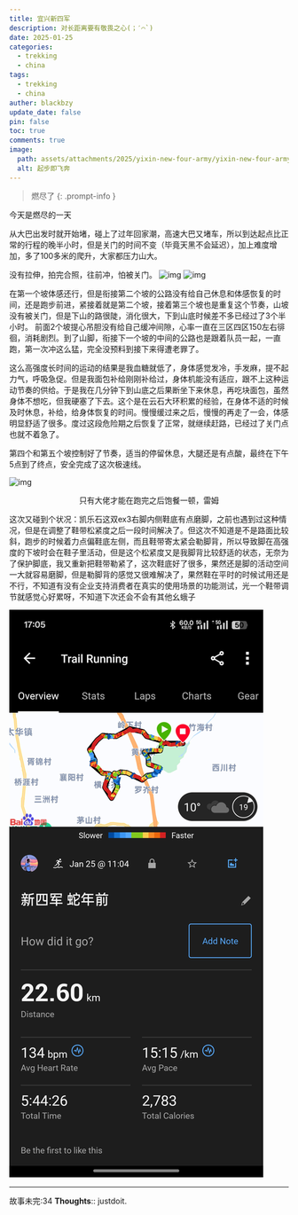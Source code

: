 ```yaml
---
title: 宜兴新四军
description: 对长距离要有敬畏之心(；′⌒`)
date: 2025-01-25
categories:
  - trekking
  - china
tags:
  - trekking
  - china
auther: blackbzy
update_date: false
pin: false
toc: true
comments: true
image:
  path: assets/attachments/2025/yixin-new-four-army/yixin-new-four-army01.jpg
  alt: 起步即飞奔
---
```


> 燃尽了
{: .prompt-info }

今天是燃尽的一天

从大巴出发时就开始堵，碰上了过年回家潮，高速大巴又堵车，所以到达起点比正常的行程的晚半小时，但是关门的时间不变（毕竟天黑不会延迟），加上难度增加，多了100多米的爬升，大家都压力山大。

没有拉伸，拍完合照，往前冲，怕被关门。
![img](assets/attachments/2025/yixin-new-four-army/yixin-new-four-army05.jpg)
![img](assets/attachments/2025/yixin-new-four-army/yixin-new-four-army02.jpg)

在第一个坡体感还行，但是衔接第二个坡的公路没有给自己休息和体感恢复的时间，还是跑步前进，紧接着就是第二个坡，接着第三个坡也是重复这个节奏，山坡没有被关门，但是下山的路很陡，消化很大，下到山底时候差不多已经过了3个半小时。
前面2个坡提心吊胆没有给自己缓冲间隙，心率一直在三区四区150左右徘徊，消耗剧烈。到了山脚，衔接下一个坡的中间的公路也是跟着队员一起，一直跑，第一次冲这么猛，完全没预料到接下来得遭老罪了。

这么高强度长时间的运动的结果是我血糖就低了，身体感觉发冷，手发麻，提不起力气，呼吸急促。但是我面包补给刚刚补给过，身体机能没有适应，跟不上这种运动节奏的供给。于是我在几分钟下到山底之后果断坐下来休息，再吃块面包，虽然身体不想吃，但我硬塞了下去。这个是在云石大环积累的经验，在身体不适的时候及时休息，补给，给身体恢复的时间。慢慢缓过来之后，慢慢的再走了一会，体感明显舒适了很多。度过这段危险期之后恢复了正常，就继续赶路，已经过了关门点也就不着急了。

第四个和第五个坡控制好了节奏，适当的停留休息，大腿还是有点酸，最终在下午5点到了终点，安全完成了这次极速线。

![img](assets/attachments/2025/yixin-new-four-army/yixin-new-four-army04.jpg)
<p align="center">只有大佬才能在跑完之后饱餐一顿，雷姆</p>

这次又碰到个状况：凯乐石这双ex3右脚内侧鞋底有点磨脚，之前也遇到过这种情况，但是在调整了鞋带松紧度之后一段时间解决了。但这次不知道是不是路面比较斜，跑步的时候着力点偏鞋底左侧，而且鞋带寄太紧会勒脚背，所以导致脚在高强度的下坡时会在鞋子里活动，但是这个松紧度又是我脚背比较舒适的状态，无奈为了保护脚底，我又重新把鞋带勒紧了，这次鞋底好了很多，果然还是脚的活动空间一大就容易磨脚，但是勒脚背的感觉又很难解决了，果然鞋在平时的时候试用还是不行，不知道有没有企业支持消费者在真实的使用场景的功能测试，光一个鞋带调节就感觉心好累呀，不知道下次还会不会有其他幺蛾子

![img](assets/attachments/2025/yixin-new-four-army/yixin-new-four-army03.jpg)

---
故事未完:34
**Thoughts**:: justdoit.
